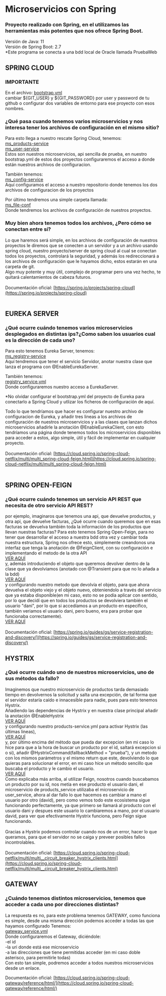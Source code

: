 # Microservicios con Spring
### Proyecto realizado con Spring, en el utilizamos las herramientas más potentes que nos ofrece Spring Boot.
Versión de Java: 11
<br> Versión de Spring Boot: 2.7
<br> *Este programa se conecta a una bdd local de Oracle llamada PruebaWeb

## SPRING CLOUD
### IMPORTANTE
En el archivo: [bootstrap.yml](https://github.com/daniiguti/MicroserviciosSpring/blob/master/ms_config-service/src/main/resources/bootstrap.yml)
<br> cambiar ${GIT_USER} y ${GIT_PASSWORD} por user y password de tu github o configurar dos variables de entorno para ese proyecto con esos nombres.
### ¿Qué pasa cuando tenemos varios microservicios y nos interesa tener los archivos de configuración en el mismo sitio?
Para esto llega a nuestro rescate Spring Cloud, tenemos:
<br> [ms_products-service](https://github.com/daniiguti/MicroserviciosSpring/tree/master/ms_products-service)
<br> [ms_user-service](https://github.com/daniiguti/MicroserviciosSpring/tree/master/ms_user-service)
<br> Estos son nuestros microservicios, api sencilla de prueba, en nuestro bootstrap.yml de estos dos proyectos configuraremos el acceso
a donde están nuestros archivos de configuracion.

También tenemos:
<br> [ms_config-service](https://github.com/daniiguti/MicroserviciosSpring/tree/master/ms_config-service)
<br> Aquí configuramos el acceso a nuestro repositorio donde tenemos los dos archivos de configuracion de los proyectos

Por último tendremos una simple carpeta llamada:
<br> [ms_file-conf](https://github.com/daniiguti/MicroserviciosSpring/tree/master/ms_file-conf)
<br> Donde tendremos los archivos de configuración de nuestros proyectos.

### Muy bien ahora tenemos todos los archivos, ¿Pero cómo se conectan entre sí?
Lo que haremos será simple, en los archivos de configuración de nuestros proyectos le diremos que se conecten a un servidor
y a un archivo usando spring cloud, nuestro proyecto/server de spring cloud al cual se conectan todos los proyectos, 
controlará la seguridad, y además los redireccionará a los archivos de configuración que le hayamos dicho, estos estarán
en una carpeta de git.
<br>
Algo muy potente y muy útil, complejo de programar pero una vez hecho, te quitará calentamientos de cabeza futuros. 
<br> <br> Documentación oficial: [https://spring.io/projects/spring-cloud](https://spring.io/projects/spring-cloud)
<br>
<br>
## EUREKA SERVER
### ¿Qué ocurre cuándo tenemos varios microservicios desplegados en distintas ips?¿Como saben los usuarios cual es la dirección de cada uno?
Para esto tenemos Eureka Server, tenemos:
<br> [ms_registry-service](https://github.com/daniiguti/MicroserviciosSpring/tree/master/ms_registry-service)
<br> Aquí tendremos que tener el servicio Servidor, anotar nuestra clase que lanza el programa con @EnableEurekaServer.

También tenemos:
<br> [registry_service.yml](https://github.com/daniiguti/MicroserviciosSpring/blob/master/ms_file-conf/registry_service.yml)
<br> Donde configuraremos nuestro acceso a EurekaServer.

*No olvidar configurar el bootstrap.yml del proyecto de Eureka para conectarlo a Spring Cloud y utlizar los ficheros de configuración
de aquí.

Todo lo que tendríamos que hacer es configurar nuestro archivo de configuracion de Eureka, y añadir tres lineas a los archivos de configuración de nuestros
microservicios y a las clases que lanzan dichos microservicios añadirle la anotación @EnableEurekaClient, con esto tendríamos una página donde tenemos
todos los microservicios disponibles para acceder a estos, algo simple, útil y fácil de implementar en cualquier proyecto.
<br><br>Documentación oficial: [https://cloud.spring.io/spring-cloud-netflix/multi/multi_spring-cloud-feign.html](https://cloud.spring.io/spring-cloud-netflix/multi/multi_spring-cloud-feign.html)
<br>
<br>
## SPRING OPEN-FEIGN
### ¿Qué ocurre cuándo tenemos un servicio API REST que necesita de otro servicio API REST?
por ejemplo, imaginaros que tenemos una api, que devuelve productos, y otra api, que devuelve facturas, ¿Qué ocurre cuando queremos que en esas facturas
se devuelva también toda la información de los productos que llevan nuestras facturas? Para esto tenemos Spring Open-Feign, para no tener que desarrollar
el acceso a nuestra bdd otra vez y cambiar toda nuestra estructura, Spring nos ofrece esto, simplemente creandonos una interfaz que tenga la anotación de
@FeignClient, con su configuración e implementando el metodo de la otra API
<br> [VER AQUÍ](https://github.com/daniiguti/MicroserviciosSpring/blob/master/ms_products-service/src/main/java/com/example/demo/Usuario/UserService.java)
<br> y, además introduciendo el objeto que queremos devolver dentro de la clase que ya devolviamos (anotado con @Transient para que no
lo añada a la bdd)
<br> [VER AQUÍ](https://github.com/daniiguti/MicroserviciosSpring/blob/master/ms_products-service/src/main/java/com/example/demo/Modelos/Producto.java)
<br> y configurando nuestro metodo que devolvía el objeto, para que ahora devuelva el objeto viejo y el objeto nuevo, obteniendolo a través del servicio
que ya estaba disponible(en mi caso, esto no se podía aplicar con sentido, por lo que decidí que en todos los productos se devolviera también el usuario "dani", por lo que si accedíamos a un producto en específico, también veriamos el usuario dani, pero bueno, era para probar que funcionaba correctamente).
<br> [VER AQUÍ](https://github.com/daniiguti/MicroserviciosSpring/blob/master/ms_products-service/src/main/java/com/example/demo/Modelos/Producto.java)
<br><br>Documentación oficial: [https://spring.io/guides/gs/service-registration-and-discovery/](https://spring.io/guides/gs/service-registration-and-discovery/)

## HYSTRIX
### ¿Qué ocurre cuándo uno de nuestros microservicios, uno de sus métodos da fallo?
Imaginemos que nuestro microservicio de productos tarda demasiado tiempo en devolvernos la solicitud y salta una excepción, de tal forma que el servidor estaría caído e innacesible para nadie, pues para esto tenemos Hystrix. 
<br> Añadiendo las dependencias de Hystrix y en nuestra clase principal añadir la anotación @EnableHystrix
<br> [VER AQUÍ](https://github.com/daniiguti/MicroserviciosSpring/blob/master/ms_products-service/src/main/java/com/example/demo/MsProductsServiceApplication.java)
<br> y configurando nuestro products-service.yml para activar Hystrix (las últimas lineas),
<br> [VER AQUÍ](https://github.com/daniiguti/MicroserviciosSpring/blob/master/ms_file-conf/products_service.yml)
<br> y, por último encima del método que pueda dar excepcion (en mi caso lo hice para que a la hora de buscar un producto por el id, saltará excepcion si o si), añadir
@HystrixCommand(fallbackMethod = "prueba"), y un metodo con los mismos parámetros y el mismo return que este, devolviendo lo que quieras para solucionar el error, en mi caso hice un método sencillo que buscaba el producto y le cambio el usuario.
<br> [VER AQUÍ](https://github.com/daniiguti/MicroserviciosSpring/blob/master/ms_products-service/src/main/java/com/example/demo/MsProductsServiceApplication.java)
<br> Como explicaba más arriba, al utilizar Feign, nosotros cuando buscabamos un producto por su id, nos metía en ese producto el usuario dani, el microservicio de products_service utilizaba el microservicio de user_service, ahora al dar fallo lo que hacemos es cambiar a mano el usuario por otro (david), pero como vemos todo este ecosistema sigue funcionando perfectamente, ya que primero se llamará al producto con el usuario dani y despues este usuario lo cambiaremos a mano, por el usuario david, para ver que efectivamente Hystrix funciona, pero Feign sigue funcionando.
<br>
<br>Gracias a Hystrix podemos controlar cuando nos de un error, hacer lo que queramos, para que el servidor no se caiga y preveer posibles fallos incontrolables.
<br>
<br>Documentación oficial: [https://cloud.spring.io/spring-cloud-netflix/multi/multi__circuit_breaker_hystrix_clients.html](https://cloud.spring.io/spring-cloud-netflix/multi/multi__circuit_breaker_hystrix_clients.html)

## GATEWAY
### ¿Cuándo tenemos distintos microservicios, tenemos que acceder a cada uno por direcciones distintas?
La respuesta es no, para este problema tenemos GATEWAY, como funciona es simple, desde una misma dirección podemos acceder a todas las que hayamos configurado
Tenemos: 
<br> [gateway_service.yml](https://github.com/daniiguti/MicroserviciosSpring/blob/master/ms_file-conf/gateway_service.yml)
<br> Donde configuraremos el Gateway, diciéndole:
<br>-el id
<br>-la uri donde está ese microservicio
<br>-a las direcciones que tiene permitidas acceder (en mi caso doble asterisco, para permitirle todas)
<br> Con esto tan simple, podremos acceder a todos nuestros microservicios desde un enlace.

Documentación oficial: [https://cloud.spring.io/spring-cloud-gateway/reference/html/](https://cloud.spring.io/spring-cloud-gateway/reference/html/)









